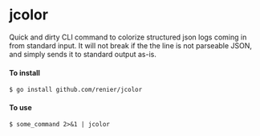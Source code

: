 # jcolor

Quick and dirty CLI command to colorize structured json logs coming in from standard input.
It will not break if the the line is not parseable JSON, and simply sends it to standard output
as-is.

#### To install

```
$ go install github.com/renier/jcolor
```

#### To use

```
$ some_command 2>&1 | jcolor
```

